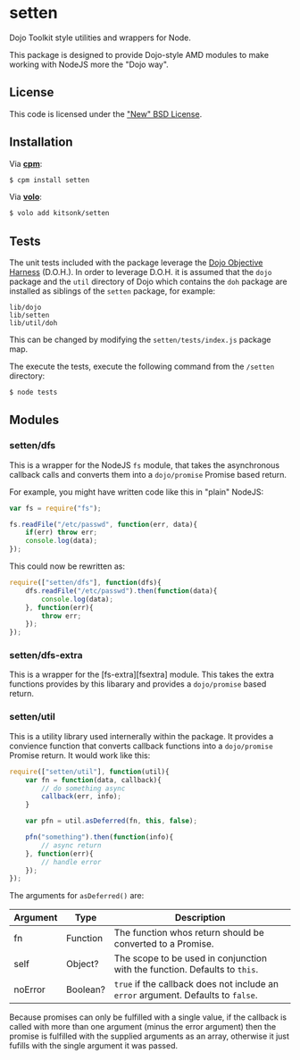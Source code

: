 # setten #

Dojo Toolkit style utilities and wrappers for Node.

This package is designed to provide Dojo-style AMD modules to make working with NodeJS more the "Dojo way".

## License ##

This code is licensed under the ["New" BSD License][license].

## Installation ##

Via **[cpm][cpm]**:

```bash
$ cpm install setten
```

Via **[volo][volo]**:

```bash
$ volo add kitsonk/setten
```

## Tests ##

The unit tests included with the package leverage the [Dojo Objective Harness][doh] (D.O.H.).  In order to leverage
D.O.H. it is assumed that the `dojo` package and the `util` directory of Dojo which contains the `doh` package are 
installed as siblings of the `setten` package, for example:

```
lib/dojo
lib/setten
lib/util/doh
```

This can be changed by modifying the `setten/tests/index.js` package map.

The execute the tests, execute the following command from the `/setten` directory:

```bash
$ node tests
```

## Modules ##

### setten/dfs ###

This is a wrapper for the NodeJS `fs` module, that takes the asynchronous callback calls and converts them into a
`dojo/promise` Promise based return.

For example, you might have written code like this in "plain" NodeJS:

```js
var fs = require("fs");

fs.readFile("/etc/passwd", function(err, data){
	if(err) throw err;
	console.log(data);
});
```

This could now be rewritten as:

```js
require(["setten/dfs"], function(dfs){
	dfs.readFile("/etc/passwd").then(function(data){
		console.log(data);
	}, function(err){
		throw err;
	});
});
```

### setten/dfs-extra ###

This is a wrapper for the [fs-extra][fsextra] module.  This takes the extra functions provides by this libarary and
provides a `dojo/promise` based return.

### setten/util ###

This is a utility library used internerally within the package.  It provides a convience function that converts
callback functions into a `dojo/promise` Promise return.  It would work like this:

```js
require(["setten/util"], function(util){
	var fn = function(data, callback){
		// do something async
		callback(err, info);
	}

	var pfn = util.asDeferred(fn, this, false);

	pfn("something").then(function(info){
		// async return
	}, function(err){
		// handle error
	});
});
```

The arguments for `asDeferred()` are:

 Argument | Type     | Description
----------|----------|--------------------------------------------------------------------------------------
fn        | Function | The function whos return should be converted to a Promise.
self      | Object?  | The scope to be used in conjunction with the function.  Defaults to `this`.
noError   | Boolean? | `true` if the callback does not include an ``error`` argument.  Defaults to `false`.

Because promises can only be fulfilled with a single value, if the callback is called with more than one argument
(minus the error argument) then the promise is fulfilled with the supplied arguments as an array, otherwise it just 
fufills with the single argument it was passed.

[license]: https://github.com/kitsonk/setten/blob/master/LICENSE
[cpm]: https://github.org/kriszyp/cpm
[volo]: http://volojs.org/
[doh]: http://dojotoolkit.org/reference-guide/1.8/util/doh.html
[fs-extra]: https://github.com/jprichardson/node-fs-extra